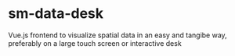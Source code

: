 # sm-data-desk
Vue.js frontend to visualize spatial data in an easy and tangibe way, preferably on a large touch screen or interactive desk
